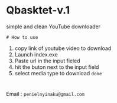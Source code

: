 # Qbasktet-v.1
simple and clean YouTube downloader 

`# How to use`
1. copy link of youtube video to download
2. Launch index.exe
3. Paste url in the input fieled
4. hit the buton next to the input field
5. select media type to download `done`

#
 Email : `penielnyinaku@gmail.com`
